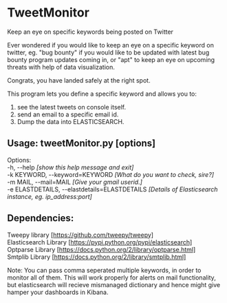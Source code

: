 # TweetMonitor
Keep an eye on specific keywords being posted on Twitter

Ever wondered if you would like to keep an eye on a specific keyword on twitter, eg. "bug bounty" if you would like to be updated with latest bug bounty program updates coming in, or "apt" to keep an eye on upcoming threats with help of data visualization.

Congrats, you have landed safely at the right spot. 

This program lets you define a specific keyword and allows you to: <br>
1. see the latest tweets on console itself.<br>
2. send an email to a specific email id.<br>
3. Dump the data into ELASTICSEARCH.


## Usage: tweetMonitor.py [options]

Options: <br>
  -h, --help <i>[show this help message and exit]</i><br>
  -k KEYWORD, --keyword=KEYWORD <i>[What do you want to check, sire?]</i><br>
  -m MAIL, --mail=MAIL <i>[Give your gmail userid.]</i> <br>
  -e ELASTDETAILS, --elastdetails=ELASTDETAILS <i>[Details of Elasticsearch instance, eg. ip_address:port]</i><br>

## Dependencies:
Tweepy library [https://github.com/tweepy/tweepy]<br>
Elasticsearch Library [https://pypi.python.org/pypi/elasticsearch] <br>
Optparse Library [https://docs.python.org/2/library/optparse.html] <br>
Smtplib Library [https://docs.python.org/2/library/smtplib.html]

Note: You can pass comma seperated multiple keywords, in order to monitor all of them. This will work properly for alerts on mail functionality, but elasticsearch will recieve mismanaged dictionary and hence might give hamper your dashboards in Kibana. 
